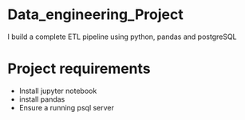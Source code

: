 # Data_engineering_Project

I build a complete ETL pipeline using python, pandas and postgreSQL

# Project requirements

- Install jupyter notebook
- install pandas
- Ensure a running psql server
